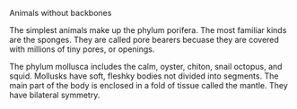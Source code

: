 Animals without backbones

The simplest animals make up the phylum porifera.
The most familiar kinds are the sponges.
They are called pore bearers becuase they are covered with millions of tiny pores, or openings.

The phylum mollusca includes the calm, oyster, chiton, snail octopus, and squid.
Mollusks have soft, fleshky bodies not divided into segments.
The main part of the body is enclosed in a fold of tissue called the mantle.
They have bilateral symmetry.
